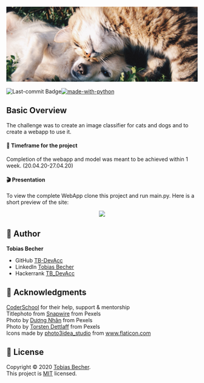 <p align="center">
    <img src="static/images/readme_banner.jpg" witdh="100%">
<p>

[![made-with-python](https://img.shields.io/badge/Made%20with-Python-1f425f.svg)](https://www.python.org/)
<img align="left" src="https://img.shields.io/github/last-commit/TB-DevAcc/DL-catsNdogs" alt="Last-commit Badge">

## Basic Overview

The challenge was to create an image classifier for cats and dogs and to create a webapp to use it. 

#### :date: Timeframe for the project
Completion of the webapp and model was meant to be achieved within 1 week. (20.04.20-27.04.20)

#### :clapper: Presentation

To view the complete WebApp clone this project and run main.py. Here is a short preview of the site:

<p align="center">
    <img src="media/main_singalong.png" witdh="70%">
<p>

## :boy: Author

**Tobias Becher**
- GitHub [TB-DevAcc](https://github.com/TB-DevAcc/)
- LinkedIn [Tobias Becher](https://www.linkedin.com/in/tobias-becher-b34341197)
- Hackerrank [TB_DevAcc](https://www.hackerrank.com/TB_DevAcc)

## :pray: Acknowledgments

[CoderSchool](https://www.coderschool.vn/en/) for their help, support & mentorship <br>
Titlephoto from [Snapwire](https://www.pexels.com/@snapwire) from Pexels <br>
Photo by [Dương Nhân](https://www.pexels.com/@d-ng-nhan-324384) from Pexels <br>
Photo by [Torsten Dettlaff](https://www.pexels.com/@tdcat) from Pexels <br>
Icons made by <a href="https://www.flaticon.com/authors/photo3idea-studio" title="photo3idea_studio">photo3idea_studio</a> from <a href="https://www.flaticon.com/" title="Flaticon">www.flaticon.com</a> <br>

## 📝 License

Copyright © 2020 [Tobias Becher](https://github.com/TB-DevAcc). <br/>
This project is [MIT](https://github.com/kefranabg/readme-md-generator/blob/master/LICENSE) licensed.
